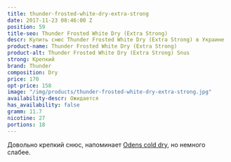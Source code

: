 ```yaml
---
title: thunder-frosted-white-dry-extra-strong
date: 2017-11-23 08:46:00 Z
position: 59
title-seo: Thunder Frosted White Dry (Extra Strong)
descr: Купить снюс Thunder Frosted White Dry (Extra Strong) в Украине
product-name: Thunder Frosted White Dry (Extra Strong)
product-alt: Thunder Frosted White Dry (Extra Strong) Snus
strong: Крепкий
brand: Thunder
composition: Dry
price: 170
opt-price: 158
image: "/img/products/thunder-frosted-white-dry-extra-strong.jpg"
availability-descr: Ожидается
has_availability: false
gramm: 11.7
nicotine: 27
portions: 18
---
```


Довольно крепкий снюс, напоминает [Odens cold dry](/odens-cold-dry), но немного слабее.